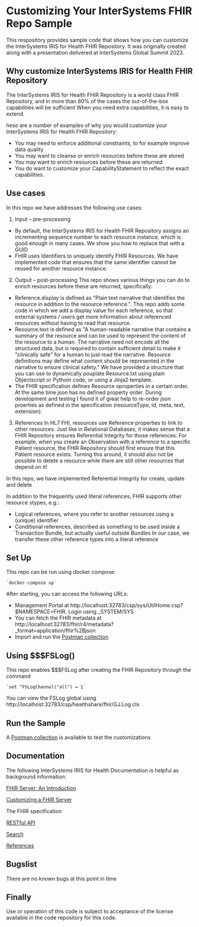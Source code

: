 # Customizing Your InterSystems FHIR Repo Sample
This respository provides sample code that shows how you can customize the InterSystems IRIS for Health FHIR Repository.
It was originally created along with a presentation delivered at InterSystems Global Summit 2023.

## Why customize InterSystems IRIS for Health FHIR Repository
The InterSystems IRIS for Health FHIR Repository is a world class FHIR Repository, and in more than 80% of the cases the out-of-the-box capabilities will be sufficient
When you need extra capabilities, it is easy to extend.

hese are a number of examples of why you would customize your InterSystems IRIS for Health FHIR Repository:
-	You may need to enforce additional constraints, to for example improve data quality
-	You may want to cleanse or enrich resources before these are stored
-	You may want to enrich resources before these are returned
-	You do want to customize your CapabilityStatement to reflect the exact capabilities.

## Use cases
In this repo we have addresses the following use cases:
1. Input – pre-processing
- By default, the InterSystems IRIS for Health FHIR Repository assigns an incrementing sequence number to each resource instance, which is good enough in many cases. We show you how to replace that with a GUID 
- FHIR uses Identifiers to uniquely identify FHIR Resources. We have implemented code that ensures that the same identifier cannot be reused for another resource instance.

2. Output – post-processing
This repo shows various things you can do to enrich resources before these are returned, specifically:
- Reference.display is defined as "Plain text narrative that identifies the resource in addition to the resource reference.". This repo adds some code in which we add a display value for each reference, so that external systems / users get more information about referenced resources without having to read that resource.
- Resource.text is defined as "A human-readable narrative that contains a summary of the resource and can be used to represent the content of the resource to a human. The narrative need not encode all the structured data, but is required to contain sufficient detail to make it "clinically safe" for a human to just read the narrative. Resource definitions may define what content should be represented in the narrative to ensure clinical safety." We have provided a structure that you can use to dynamically pouplate Resource.txt using plain Objectscript or Pythoin code, or using a Jinja2 template.
- The FHIR specification defines Resource oproperties in a certain order. At the same time json has no defined property order. During development and testing I found it of great help to re-order json proerties as defined in the specification (resourceType, id, meta, text, extension). 

3. References
In HL7 FHI, resources use Reference properties to link to other resources. Just like in Relational Databases, it makes sense that a FHIR Repository ensures Referential Integrity for those references. For example, when you create an Observation with a reference to a specific Patient resource, the FHIR Repository should first ensure that this Patient resource exists. Turning this around, it should also not be possible to delete a resource while there are still other resources that depend on it! 

In this repo, we have implemented Referential Integrity for create, update and delete

In addition to the frequently used literal references, FHIR supports other resource stypes, e.g.:
- Logical references, where you refer to another resources using a (unique) identifier
- Conditional references, described as something to be used inside a Transaction Bundle, but actually useful outside Bundles
 In our case, we transfer these other reference types into a literal reference

## Set Up
This repo can be run using docker compose:

    `docker-compose up`

After starting, you can access the following URLs:
- Management Portal at http://localhost:32783/csp/sys/UtilHome.csp?$NAMESPACE=FHIR. Login using _SYSTEM/SYS
- You can fetch the FHIR metadata at http://localhost:32783/fhir/r4/metadata?_format=application/fhir%2Bjson 
- Import and run the [Postman collection](https://github.com/intersystems/SamplesCustomizingYourFHIRRepo/blob/2718e8db7973206cacbb4ffdd2c05e91e5d033b3/My%20Customized%20FHIR%20Server.postman_collection.json) 
 

## Using $$$FSLog()
This repo enables $$$FSLog after creating the FHIR Repository through the command 

    `set ^FSLogChannel("all") = 1`

You can view the FSLog global using http://localhost:32783/csp/healthshare/fhir/GJ.Log.cls

## Run the Sample
A [Postman collection](https://github.com/intersystems/SamplesCustomizingYourFHIRRepo/blob/2718e8db7973206cacbb4ffdd2c05e91e5d033b3/My%20Customized%20FHIR%20Server.postman_collection.json) is available to test the customizations

## Documentation
The following InterSystems IRIS for Health Documentation is helpful as background information:

[FHIR Server: An Introduction](https://docs.intersystems.com/irisforhealth20231/csp/docbook/Doc.View.cls?KEY=HXFHIR_server_intro)

[Customizing a FHIR Server](https://docs.intersystems.com/irisforhealth20231/csp/docbook/DocBook.UI.Page.cls?KEY=HXFHIR_server_customize_arch)

The FHIR specification

[RESTful API](https://hl7.org/fhir/R4/http.html)

[Search](https://hl7.org/fhir/R4/search.html)

[References](https://hl7.org/fhir/R4/references.html)

## Bugslist
There are no known bugs at this point in time

## Finally
Use or operation of this code is subject to acceptance of the license available in the code repository for this code.

